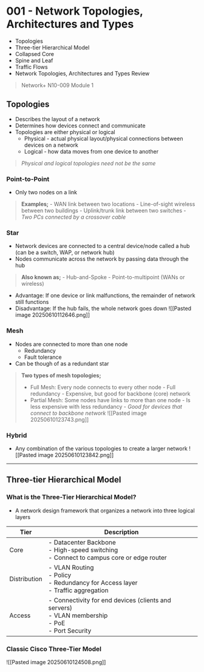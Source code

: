 # 001 - Network Topologies, Architectures and Types

- Topologies
- Three-tier Hierarchical Model
- Collapsed Core
- Spine and Leaf
- Traffic Flows
- Network Topologies, Architectures and Types Review
> Network+ N10-009 Module 1
## Topologies
- Describes the layout of a network
- Determines how devices connect and communicate
- Topologies are either physical or logical
	- Physical - actual physical layout/physical connections between devices on a network
	- Logical - how data moves from one device to another
> *Physical and logical topologies need not be the same*
### Point-to-Point
- Only two nodes on a link
> **Examples;**
	- WAN link between two locations
	- Line-of-sight wireless between two buildings
	- Uplink/trunk link between two switches
	- *Two PCs connected by a crossover cable*
### Star
- Network devices are connected to a central device/node called a hub (can be a switch, WAP, or network hub)
- Nodes communicate across the network by passing data through the hub
> **Also known as;**
	- Hub-and-Spoke
	- Point-to-multipoint (WANs or wireless)
- Advantage:  If one device or link malfunctions, the remainder of network still functions
- Disadvantage:  If the hub fails, the whole network goes down
![[Pasted image 20250610112646.png]]
### Mesh
- Nodes are connected to more than one node
	- Redundancy
	- Fault tolerance
- Can be though of as a redundant star
> **Two types of mesh topologies;**
> - Full Mesh:  Every node connects to every other node
	- Full redundancy
	- Expensive, but good for backbone (core) network
> - Partial Mesh:  Some nodes have links to more than one node
	- Is less expensive with less redundancy
	- *Good for devices that connect to backbone network*
![[Pasted image 20250610123743.png]]
### Hybrid
- Any combination of the various topologies to create a larger network
![[Pasted image 20250610123842.png]]

-----
## Three-tier Hierarchical Model
### What is the Three-Tier Hierarchical Model?
- A network design framework that organizes a network into three logical layers

| **Tier**     | **Description**                                                                                       |
| ------------ | ----------------------------------------------------------------------------------------------------- |
| Core         | - Datacenter Backbone<br>- High-speed switching<br>- Connect to campus core or edge router            |
| Distribution | - VLAN Routing<br>- Policy<br>- Redundancy for Access layer<br>- Traffic aggregation                  |
| Access       | - Connectivity for end devices (clients and servers)<br>- VLAN membership<br>- PoE<br>- Port Security |
### Classic Cisco Three-Tier Model
![[Pasted image 20250610124508.png]]
